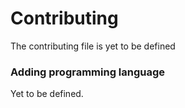 # Contributing
The contributing file is yet to be defined

### Adding programming language
Yet to be defined.

